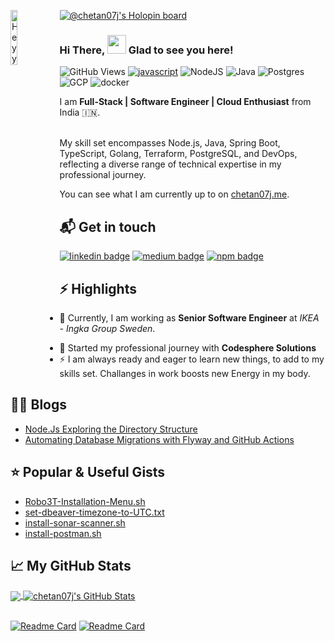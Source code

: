 [![@chetan07j's Holopin board](https://holopin.io/api/user/board?user=chetan07j)](https://holopin.io/@chetan07j)
<img align="left" src="hey.png" alt="Heyy" width="15%" />

### Hi There, <img src="https://raw.githubusercontent.com/iampavangandhi/iampavangandhi/master/gifs/Hi.gif" width="30px" >   Glad to see you here!

![GitHub Views](https://komarev.com/ghpvc/?username=Chetan07j&color=FAC151)
[![javascript](https://img.shields.io/badge/JavaScript-Fan-FAC151.svg?logo=javascript&logoWidth=20)][1]
![NodeJS](https://img.shields.io/badge/Node.js-6DA55F?logo=node.js&logoWidth=20&logoColor=white)
![Java](https://img.shields.io/badge/Java-ED8B00?logo=java&logoColor=white)
![Postgres](https://img.shields.io/badge/Postgres-%23316192?logo=postgresql&logoWidth=20&logoColor=white)
![GCP](https://img.shields.io/badge/Google_Cloud-4285F4?logo=google-cloud&logoColor=white)
![docker](https://img.shields.io/badge/Docker-2CA5E0?logo=docker&logoColor=white)


I am **Full-Stack | Software Engineer | Cloud Enthusiast** from India :india:.
<br/><br/>

My skill set encompasses Node.js, Java, Spring Boot, TypeScript, Golang, Terraform, PostgreSQL, and DevOps, reflecting a diverse range of technical expertise in my professional journey.

You can see what I am currently up to on [chetan07j.me][1].

## 📬 Get in touch

[![linkedin badge](https://img.shields.io/badge/Chetan_Patil-%230077B5?logo=linkedin&logoWidth=20)][2]
[![medium badge](https://img.shields.io/badge/Chetan_Patil-30302f?logo=medium&logoWidth=20)][3]
[![npm badge](https://img.shields.io/badge/npm-CB3837?logo=npm&logoColor=white)][4]


## :zap: Highlights

<ul>
 <li> <p class="text-align: justify;">🔭 Currently, I am working as <b>Senior Software Engineer</b></a> at <i>IKEA - Ingka Group Sweden</i>.</p></li>
 <li> 💼 Started my professional journey with <b>Codesphere Solutions</b></a> </li>
  <li> ⚡ I am always ready and eager to learn new things, to add to my skills set. Challanges in work boosts new Energy in my body.</li> 
</ul>

## :technologist: Blogs

- [Node.Js Exploring the Directory Structure](https://chetan07.medium.com/part-1-node-js-express-sequelize-boilerplate-97c6008a42a2)
- [Automating Database Migrations with Flyway and GitHub Actions](https://dev.to/chetan07/automating-database-migrations-with-flyway-and-github-actions-550p)

## :star: Popular & Useful Gists

- [Robo3T-Installation-Menu.sh](https://gist.github.com/Chetan07j/ef98f17a699c1ff2ef7c34903c3c0389)
- [set-dbeaver-timezone-to-UTC.txt](https://gist.github.com/Chetan07j/7ef4b82099f54ab4791068a0f47f480e)
- [install-sonar-scanner.sh](https://gist.github.com/Chetan07j/85e80d2a17c4d2d75172bf378efe93b9)
- [install-postman.sh](https://gist.github.com/Chetan07j/4f8e42f43c6a5ada8b43cb79b15c15fe)

## &#x1f4c8; My GitHub Stats

<a href="https://github.com/chetan07j/chetan07j">
  <img align="center" src="https://github-readme-stats.vercel.app/api/top-langs/?username=chetan07j&layout=compact&theme=flag-india" />
</a>

<a href="https://github.com/chetan07j/chetan07j">
  <img align="center" src="https://github-readme-stats.vercel.app/api?username=chetan07j&show_icons=true&theme=flag-india" alt="chetan07j's GitHub Stats" />
</a>
<br><br>

[![Readme Card](https://github-readme-stats.vercel.app/api/pin/?username=chetan07j&show_owner=false&repo=node-pg-sequelize-boilerplate)](https://github.com/Chetan07j/node-pg-sequelize-boilerplate)
[![Readme Card](https://github-readme-stats.vercel.app/api/pin/?username=chetan07j&show_owner=false&repo=flyway-migrator)](https://github.com/Chetan07j/flyway-migrator)

[1]: https://github.com/Chetan07j
[2]: https://www.linkedin.com/in/chetanppatil
[3]: https://chetan07.medium.com
[4]: https://www.npmjs.com/~chetan07j
